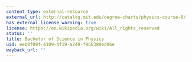 ```yaml
---
content_type: external-resource
external_url: http://catalog.mit.edu/degree-charts/physics-course-8/
has_external_license_warning: true
license: https://en.wikipedia.org/wiki/All_rights_reserved
status: ''
title: Bachelor of Science in Physics
uid: eeb0f09f-4109-4f19-a249-f966380ed06e
wayback_url: ''
---
```


